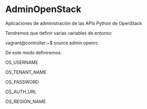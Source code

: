 AdminOpenStack
==============

Aplicaciones de administración de las APIs Python de OpenStack

Tendremos que definir varias variables de entorno:

vagrant@controller:~$ source admin.openrc


De este modo definiremos: 

OS_USERNAME 

OS_TENANT_NAME 

OS_PASSWORD 

OS_AUTH_URL 

OS_REGION_NAME 
